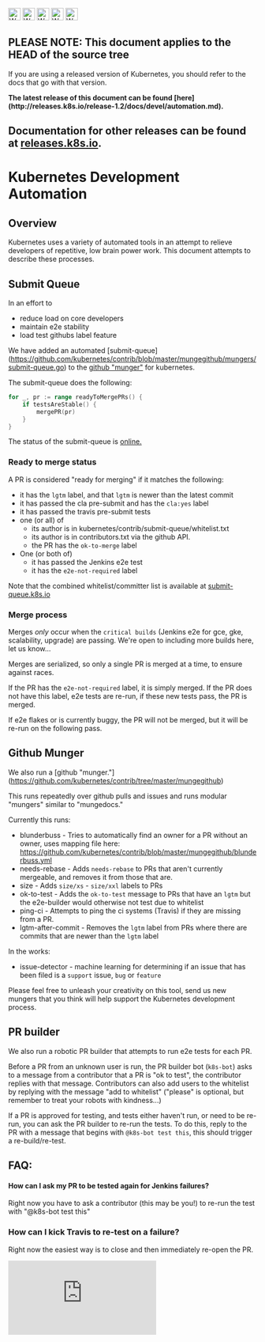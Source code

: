 <!-- BEGIN MUNGE: UNVERSIONED_WARNING -->

<!-- BEGIN STRIP_FOR_RELEASE -->

<img src="http://kubernetes.io/img/warning.png" alt="WARNING"
     width="25" height="25">
<img src="http://kubernetes.io/img/warning.png" alt="WARNING"
     width="25" height="25">
<img src="http://kubernetes.io/img/warning.png" alt="WARNING"
     width="25" height="25">
<img src="http://kubernetes.io/img/warning.png" alt="WARNING"
     width="25" height="25">
<img src="http://kubernetes.io/img/warning.png" alt="WARNING"
     width="25" height="25">

<h2>PLEASE NOTE: This document applies to the HEAD of the source tree</h2>

If you are using a released version of Kubernetes, you should
refer to the docs that go with that version.

<!-- TAG RELEASE_LINK, added by the munger automatically -->
<strong>
The latest release of this document can be found
[here](http://releases.k8s.io/release-1.2/docs/devel/automation.md).

Documentation for other releases can be found at
[releases.k8s.io](http://releases.k8s.io).
</strong>
--

<!-- END STRIP_FOR_RELEASE -->

<!-- END MUNGE: UNVERSIONED_WARNING -->

# Kubernetes Development Automation

## Overview

Kubernetes uses a variety of automated tools in an attempt to relieve developers
of repetitive, low brain power work. This document attempts to describe these
processes.


## Submit Queue

In an effort to
   * reduce load on core developers
   * maintain e2e stability
   * load test githubs label feature

We have added an automated [submit-queue]
(https://github.com/kubernetes/contrib/blob/master/mungegithub/mungers/submit-queue.go)
to the
[github "munger"](https://github.com/kubernetes/contrib/tree/master/mungegithub)
for kubernetes.

The submit-queue does the following:

```go
for _, pr := range readyToMergePRs() {
    if testsAreStable() {
        mergePR(pr)
    }
}
```

The status of the submit-queue is [online.](http://submit-queue.k8s.io/)

### Ready to merge status

A PR is considered "ready for merging" if it matches the following:
   * it has the `lgtm` label, and that `lgtm` is newer than the latest commit
   * it has passed the cla pre-submit and has the `cla:yes` label
   * it has passed the travis pre-submit tests
   * one (or all) of
      * its author is in kubernetes/contrib/submit-queue/whitelist.txt
      * its author is in contributors.txt via the github API.
      * the PR has the `ok-to-merge` label
   * One (or both of)
      * it has passed the Jenkins e2e test
      * it has the `e2e-not-required` label

Note that the combined whitelist/committer list is available at
[submit-queue.k8s.io](http://submit-queue.k8s.io)

### Merge process

Merges _only_ occur when the `critical builds` (Jenkins e2e for gce, gke,
scalability, upgrade) are passing. We're open to including more builds here, let
us know...

Merges are serialized, so only a single PR is merged at a time, to ensure
against races.

If the PR has the `e2e-not-required` label, it is simply merged. If the PR does
not have this label, e2e tests are re-run, if these new tests pass, the PR is
merged.

If e2e flakes or is currently buggy, the PR will not be merged, but it will be
re-run on the following pass.

## Github Munger

We also run a [github "munger."]
(https://github.com/kubernetes/contrib/tree/master/mungegithub)

This runs repeatedly over github pulls and issues and runs modular "mungers"
similar to "mungedocs."

Currently this runs:
   * blunderbuss - Tries to automatically find an owner for a PR without an
owner, uses mapping file here:
        https://github.com/kubernetes/contrib/blob/master/mungegithub/blunderbuss.yml
   * needs-rebase - Adds `needs-rebase` to PRs that aren't currently mergeable,
and removes it from those that are.
   * size - Adds `size/xs` - `size/xxl` labels to PRs
   * ok-to-test - Adds the `ok-to-test` message to PRs that have an `lgtm` but
the e2e-builder would otherwise not test due to whitelist
   * ping-ci - Attempts to ping the ci systems (Travis) if they are missing from
a PR.
   * lgtm-after-commit - Removes the `lgtm` label from PRs where there are
commits that are newer than the `lgtm` label

In the works:
   * issue-detector - machine learning for determining if an issue that has been
filed is a `support` issue, `bug` or `feature`

Please feel free to unleash your creativity on this tool, send us new mungers
that you think will help support the Kubernetes development process.

## PR builder

We also run a robotic PR builder that attempts to run e2e tests for each PR.

Before a PR from an unknown user is run, the PR builder bot (`k8s-bot`) asks to
a message from a contributor that a PR is "ok to test", the contributor replies
with that message. Contributors can also add users to the whitelist by replying
with the message "add to whitelist" ("please" is optional, but remember to treat
your robots with kindness...)

If a PR is approved for testing, and tests either haven't run, or need to be
re-run, you can ask the PR builder to re-run the tests. To do this, reply to the
PR with a message that begins with `@k8s-bot test this`, this should trigger a
re-build/re-test.


## FAQ:

#### How can I ask my PR to be tested again for Jenkins failures?

Right now you have to ask a contributor (this may be you!) to re-run the test
with "@k8s-bot test this"

### How can I kick Travis to re-test on a failure?

Right now the easiest way is to close and then immediately re-open the PR.

<!-- BEGIN MUNGE: GENERATED_ANALYTICS -->
[![Analytics](https://kubernetes-site.appspot.com/UA-36037335-10/GitHub/docs/devel/automation.md?pixel)]()
<!-- END MUNGE: GENERATED_ANALYTICS -->
